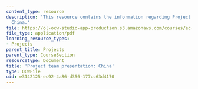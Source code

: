 ```yaml
---
content_type: resource
description: 'This resource contains the information regarding Project team presentation:
  China.'
file: https://ol-ocw-studio-app-production.s3.amazonaws.com/courses/ec-701j-d-lab-i-development-fall-2009/e3142125ec924a86d356177cc63d4170_MITEC_701JF09_proj_china.pdf
file_type: application/pdf
learning_resource_types:
- Projects
parent_title: Projects
parent_type: CourseSection
resourcetype: Document
title: 'Project team presentation: China'
type: OCWFile
uid: e3142125-ec92-4a86-d356-177cc63d4170
---
```

